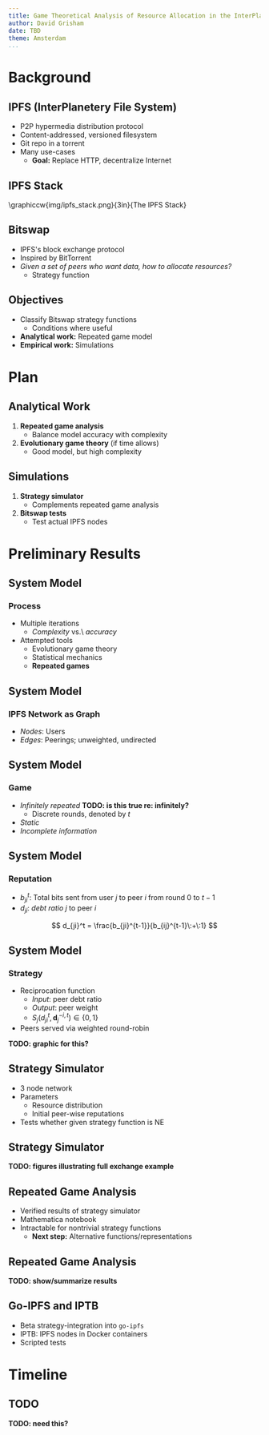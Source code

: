 ```yaml
---
title: Game Theoretical Analysis of Resource Allocation in the InterPlanetary File System
author: David Grisham
date: TBD
theme: Amsterdam
...
```


Background
==========

IPFS (InterPlanetery File System)
---------------------------------

-   P2P hypermedia distribution protocol
-   Content-addressed, versioned filesystem
-   Git repo in a torrent
-   Many use-cases
    -   **Goal:** Replace HTTP, decentralize Internet

IPFS Stack
----------

\graphiccw{img/ipfs_stack.png}{3in}{The IPFS Stack}

Bitswap
-------

-   IPFS's block exchange protocol
-   Inspired by BitTorrent
-   *Given a set of peers who want data, how to allocate resources?*
    -   Strategy function

Objectives
----------

-   Classify Bitswap strategy functions
    -   Conditions where useful
-   **Analytical work:** Repeated game model
-   **Empirical work:** Simulations

Plan
====

Analytical Work
---------------

1.  **Repeated game analysis**
    -   Balance model accuracy with complexity
2.  **Evolutionary game theory** (if time allows)
    -   Good model, but high complexity

Simulations
-----------

1.  **Strategy simulator**
    -   Complements repeated game analysis
2.  **Bitswap tests**
    -   Test actual IPFS nodes

Preliminary Results
===================

System Model
------------

### Process

-   Multiple iterations
    -   *Complexity* vs.\ *accuracy*
-   Attempted tools
    -   Evolutionary game theory
    -   Statistical mechanics
    -   **Repeated games**

System Model
------------

### IPFS Network as Graph

-   *Nodes*: Users
-   *Edges*: Peerings; unweighted, undirected

System Model
------------

### Game

-   *Infinitely repeated* **TODO: is this true re: infinitely?**
    -   Discrete rounds, denoted by $t$
-   *Static*
-   *Incomplete information*

System Model
------------

### Reputation

-   $b_{ji}^t$: Total bits sent from user $j$ to peer $i$ from round $0$ to
    $t-1$
-   $d_{ji}$: *debt ratio* $j$ to peer $i$

$$
d_{ji}^t = \frac{b_{ji}^{t-1}}{b_{ij}^{t-1}\:+\:1}
$$

System Model
------------

### Strategy

-   Reciprocation function
    -   *Input*: peer debt ratio
    -   *Output*: peer weight
    -   $S_j(d_{ji}^t, \mathbf{d}_j^{-i,t}) \in \{0, 1\}$
-   Peers served via weighted round-robin

**TODO: graphic for this?**

Strategy Simulator
------------------

-   3 node network
-   Parameters
    -   Resource distribution
    -   Initial peer-wise reputations
-   Tests whether given strategy function is NE

Strategy Simulator
------------------

**TODO: figures illustrating full exchange example**

Repeated Game Analysis
----------------------

-   Verified results of strategy simulator
-   Mathematica notebook
-   Intractable for nontrivial strategy functions
    -   **Next step:** Alternative functions/representations

Repeated Game Analysis
----------------------

**TODO: show/summarize results**

Go-IPFS and IPTB
----------------

-   Beta strategy-integration into `go-ipfs`
-   IPTB: IPFS nodes in Docker containers
-   Scripted tests

Timeline
========

TODO
----

**TODO: need this?**
